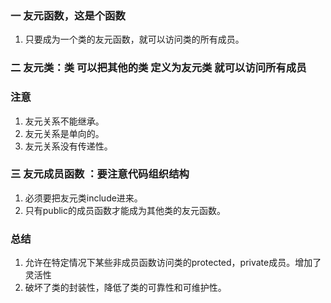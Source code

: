 ### 一 友元函数，这是个函数
1. 只要成为一个类的友元函数，就可以访问类的所有成员。


### 二 友元类：类 可以把其他的类 定义为友元类 就可以访问所有成员

### 注意
1. 友元关系不能继承。
2. 友元关系是单向的。
3. 友元关系没有传递性。

### 三 友元成员函数 ：要注意代码组织结构
1. 必须要把友元类include进来。
2. 只有public的成员函数才能成为其他类的友元函数。

### 总结
1. 允许在特定情况下某些非成员函数访问类的protected，private成员。增加了灵活性
2. 破坏了类的封装性，降低了类的可靠性和可维护性。